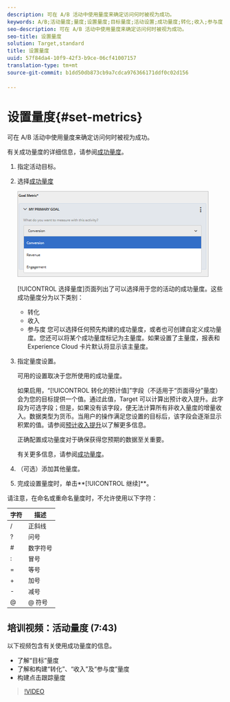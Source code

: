 ```yaml
---
description: 可在 A/B 活动中使用量度来确定访问何时被视为成功。
keywords: A/B;活动量度;量度;设置量度;目标量度;活动设置;成功量度;转化;收入;参与度
seo-description: 可在 A/B 活动中使用量度来确定访问何时被视为成功。
seo-title: 设置量度
solution: Target,standard
title: 设置量度
uuid: 57f84da4-10f9-42f3-b9ce-06cf41007157
translation-type: tm+mt
source-git-commit: b1dd50db873cb9a7cdca976366171ddf0c02d156

---
```



# 设置量度{#set-metrics}

可在 A/B 活动中使用量度来确定访问何时被视为成功。

有关成功量度的详细信息，请参阅[成功量度](../../../c-activities/r-success-metrics/success-metrics.md#reference_D011575C85DA48E989A244593D9B9924)。

1. 指定活动目标。
1. 选择[成功量度](../../../c-activities/r-success-metrics/success-metrics.md#reference_D011575C85DA48E989A244593D9B9924)

   ![](assets/ab_metrics.png)

   [!UICONTROL 选择量度]页面列出了可以选择用于您的活动的成功量度。这些成功量度分为以下类别：

   * 转化
   * 收入
   * 参与度
   您可以选择任何预先构建的成功量度，或者也可创建自定义成功量度。您还可以将某个成功量度标记为主量度。如果设置了主量度，报表和 Experience Cloud 卡片默认将显示该主量度。
1. 指定量度设置。

   可用的设置取决于您所使用的成功量度。

   如果启用，“[!UICONTROL 转化的预计值]”字段（不适用于“页面得分”量度）会为您的目标提供一个值。通过此值，Target 可以计算出预计收入提升。此字段为可选字段；但是，如果没有该字段，便无法计算所有非收入量度的增量收入。数据类型为货币。当用户的操作满足您设置的目标后，该字段会逐渐显示积累的值。请参阅[预计收入提升](../../../administrating-target/r-target-account-preferences/estimating-lift-in-revenue.md#concept_32F875D8F91349CE86AF391F65BEAEEE)以了解更多信息。

   正确配置成功量度对于确保获得您预期的数据至关重要。

   有关更多信息，请参阅[成功量度](../../../c-activities/r-success-metrics/success-metrics.md#reference_D011575C85DA48E989A244593D9B9924)。
1. （可选）添加其他量度。
1. 完成设置量度时，单击**[!UICONTROL 继续]**。


请注意，在命名或重命名量度时，不允许使用以下字符：

| 字符 | 描述 |
|--- |--- |
| / | 正斜线 |
| ? | 问号 |
| # | 数字符号 |
| : | 冒号 |
| = | 等号 |
| + | 加号 |
| - | 减号 |
| @ | @ 符号 |

## 培训视频：活动量度 (7:43)

以下视频包含有关使用成功量度的信息。

* 了解“目标”量度
* 了解和构建“转化”、“收入”及“参与度”量度
* 构建点击跟踪量度

>[!VIDEO](https://video.tv.adobe.com/v/17380)

